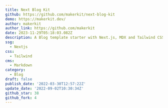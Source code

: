 ```yaml
---
title: Next Blog Kit
github: https://github.com/makerkit/next-blog-kit
demo: https://makerkit.dev/
author: makerkit
author_link: https://github.com/makerkit
date: 2023-11-29T05:18:03.082Z
description: A Blog template starter with Next.js, MDX and Tailwind CSS
ssg:
  - Nextjs
css:
  - Tailwind
cms:
  - Markdown
category:
  - Blog
draft: false
publish_date: '2022-03-30T12:57:22Z'
update_date: '2022-09-02T10:30:34Z'
github_star: 38
github_fork: 4
---
```

